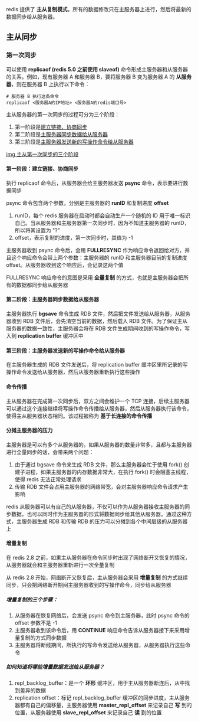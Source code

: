 
redis 提供了 **主从复制模式**，所有的数据修改只在主服务器上进行，然后将最新的数据同步给从服务器。

## 主从同步

### 第一次同步

可以使用 **replicaof (redis 5.0 之前使用 slaveof)** 命令形成主服务器和从服务器的关系。例如，现有服务器 A 和服务器 B，要将服务器 B 变为服务器 A 的 **从服务器**，则在服务器 B 上执行以下命令：

```shell
# 服务器 B 执行这条命令
replicaof <服务器A的IP地址> <服务器A的redis端口号>
```

主从服务器的第一次同步的过程可分为三个阶段：

1. 第一阶段是[建立链接、协商同步](#第一阶段：建立链接、协商同步)
2. 第二阶段是[主服务器同步数据给从服务器](#第二阶段：主服务器同步数据给从服务器)
3. 第三阶段是[主服务器发送新的写操作命令给从服务器](#第三阶段：主服务器发送新的写操作命令给从服务器)

[img 主从第一次同步的三个阶段](../images/主从第一次同步的三个阶段.webp)

#### 第一阶段：建立链接、协商同步

执行 replicaof 命令后，从服务器会给主服务器发送 **psync** 命令，表示要进行数据同步

psync 命令包含两个参数，分别是主服务器的 **runID** 和复制进度 **offset**

1. runID，每个 redis 服务器在启动时都会自动生产一个随机的 ID 用于唯一标识自己。当从服务器和主服务器第一次同步时，因为不知道主服务器的 runID，所以将其设置为 "?"
2. offset，表示复制的进度，第一次同步时，其值为 -1

主服务器收到 psync 命令后，会用 **FULLRESYNC** 作为响应命令返回给对方，并且这个响应命令会带上两个参数：主服务器的 runID 和主服务器目前的复制进度 offset。从服务器收到这个响应后，会记录这两个值

FULLRESYNC 响应命令的意图是采用 **全量复制** 的方式，也就是主服务器会把所有的数据都同步给从服务器

#### 第二阶段：主服务器同步数据给从服务器

主服务器执行 **bgsave** 命令生成 RDB 文件，然后把文件发送给从服务器，从服务器收到 RDB 文件后，会先清空当前的数据，然后载入 RDB 文件。为了保证主从服务器的数据一致性，主服务器会将在 RDB 文件生成期间收到的写操作命令，写入到 **replication buffer** 缓冲区中

#### 第三阶段：主服务器发送新的写操作命令给从服务器

在主服务器生成的 RDB 文件发送后，将 replication buffer 缓冲区里所记录的写操作命令发送给从服务器，然后从服务器重新执行这些操作

#### 命令传播

主从服务器在完成第一次同步后，双方之间会维护一个 TCP 连接，后续主服务器可以通过这个连接继续将写操作命令传播给从服务器，然后从服务器执行该命令，使得主从服务器状态相同。该过程被称为 **基于长连接的命令传播**

#### 分摊主服务器的压力

主服务器是可以有多个从服务器的，如果从服务器的数量非常多，且都与主服务器进行全量同步的话，会带来两个问题：

1. 由于通过 bgsave 命令来生成 RDB 文件，那么主服务器会忙于使用 fork() 创建子进程，如果主服务器的内存数据非常大，在执行 fork() 时会阻塞主线程，使得 redis 无法正常处理请求
2. 传输 RDB 文件会占用主服务器的网络带宽，会对主服务器响应命令请求产生影响

redis 从服务器可以有自己的从服务器，不仅可以作为从服务器接收主服务器的同步数据，也可以同时作为主服务器的形式将数据同步给其他从服务器。通过这种方式，主服务器生成 RDB 和传输 RDB 的压力可以分摊到各个中间层级的从服务器上

#### 增量复制

在 redis 2.8 之前，如果主从服务器在命令同步时出现了网络断开又恢复的情况，从服务器就会和主服务器重新进行一次全量复制

从 redis 2.8 开始，网络断开又恢复后，主从服务器会采用 **增量复制** 的方式继续同步，只会把网络断开期间主服务器收到的写操作命令，同步给从服务器

##### 增量复制的三个步骤：

1. 从服务器在恢复网络后，会发送 psync 命令到主服务器，此时 psync 命令的 offset 参数不是 -1
2. 主服务器收到该命令后，用 **CONTINUE** 响应命令告诉从服务器接下来采用增量复制的方式同步数据
3. 主服务器将断线期间，所执行的写命令发送给从服务器，从服务器执行这些命令

##### 如何知道将哪些增量数据发送给从服务器？

1. repl_backlog_buffer：是一个 **环形** 缓冲区，用于主从服务器断连后，从中找到差异的数据
2. replication offset：标记 repl_backlog_buffer 缓冲区的同步进度，主从服务器都有自己的偏移量，主服务器使用 **master_repl_offset** 来记录自己 **写** 到的位置，从服务器使用 **slave_repl_offset** 来记录自己 **读** 到的位置